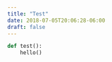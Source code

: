 ```yaml
---
title: "Test"
date: 2018-07-05T20:06:28-06:00
draft: false
---
```


```python
def test():
    hello()
```